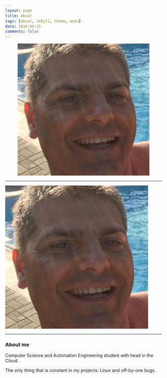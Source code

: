 ```yaml
---
layout: page
title: About 
tags: [about, Jekyll, theme, moon]
date: 2016-03-21
comments: false
---
```

<figure>
	<a href="/Things/25998603.jpeg"><img 
src="/Things/25998603.jpeg"></a>
    </figure>

***
![](https://github.com/73stefano/blog.github.io/blob/master/Things/25998603.jpeg)
***
### About me

Computer Science and Automation Engineering student with head in the Cloud. 

The only thing that is constant in my projects: Linux and off-by-one bugs.

